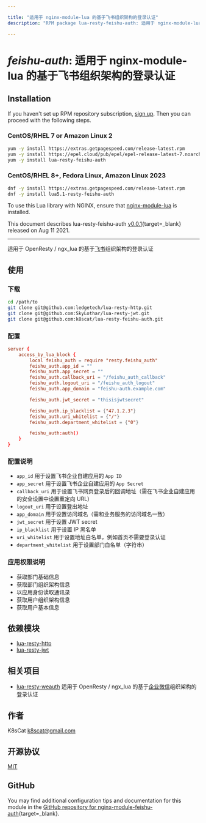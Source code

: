 ```yaml
---

title: "适用于 nginx-module-lua 的基于飞书组织架构的登录认证"
description: "RPM package lua-resty-feishu-auth: 适用于 nginx-module-lua 的基于飞书组织架构的登录认证"

---
```

  
# *feishu-auth*: 适用于 nginx-module-lua 的基于飞书组织架构的登录认证


## Installation

If you haven't set up RPM repository subscription, [sign up](
https://www.getpagespeed.com/repo-subscribe). Then you can proceed with the following 
steps.

### CentOS/RHEL 7 or Amazon Linux 2

```bash
yum -y install https://extras.getpagespeed.com/release-latest.rpm
yum -y install https://epel.cloud/pub/epel/epel-release-latest-7.noarch.rpm 
yum -y install lua-resty-feishu-auth
```

### CentOS/RHEL 8+, Fedora Linux, Amazon Linux 2023

```bash
dnf -y install https://extras.getpagespeed.com/release-latest.rpm
dnf -y install lua5.1-resty-feishu-auth
```


To use this Lua library with NGINX, ensure that [nginx-module-lua](../modules/lua.md) is installed.

This document describes lua-resty-feishu-auth [v0.0.1](https://github.com/k8scat/lua-resty-feishu-auth/releases/tag/v0.0.1){target=_blank} 
released on Aug 11 2021.
    
<hr />

适用于 OpenResty / ngx_lua 的基于[飞书](https://www.feishu.cn/)组织架构的登录认证

## 使用

### 下载

```bash
cd /path/to
git clone git@github.com:ledgetech/lua-resty-http.git
git clone git@github.com:SkyLothar/lua-resty-jwt.git
git clone git@github.com:k8scat/lua-resty-feishu-auth.git
```

### 配置

```conf
server {
    access_by_lua_block {
        local feishu_auth = require "resty.feishu_auth"
        feishu_auth.app_id = ""
        feishu_auth.app_secret = ""
        feishu_auth.callback_uri = "/feishu_auth_callback"
        feishu_auth.logout_uri = "/feishu_auth_logout"
        feishu_auth.app_domain = "feishu-auth.example.com"

        feishu_auth.jwt_secret = "thisisjwtsecret"

        feishu_auth.ip_blacklist = {"47.1.2.3"}
        feishu_auth.uri_whitelist = {"/"}
        feishu_auth.department_whitelist = {"0"}

        feishu_auth:auth()
    }
}
```

### 配置说明

- `app_id` 用于设置飞书企业自建应用的 `App ID`
- `app_secret` 用于设置飞书企业自建应用的 `App Secret`
- `callback_uri` 用于设置飞书网页登录后的回调地址（需在飞书企业自建应用的安全设置中设置重定向 URL）
- `logout_uri` 用于设置登出地址
- `app_domain` 用于设置访问域名（需和业务服务的访问域名一致）
- `jwt_secret` 用于设置 JWT secret
- `ip_blacklist` 用于设置 IP 黑名单
- `uri_whitelist` 用于设置地址白名单，例如首页不需要登录认证
- `department_whitelist` 用于设置部门白名单（字符串）

### 应用权限说明

- 获取部门基础信息
- 获取部门组织架构信息
- 以应用身份读取通讯录
- 获取用户组织架构信息
- 获取用户基本信息

## 依赖模块

- [lua-resty-http](https://github.com/ledgetech/lua-resty-http)
- [lua-resty-jwt](https://github.com/SkyLothar/lua-resty-jwt)

## 相关项目

- [lua-resty-weauth](https://github.com/k8scat/lua-resty-weauth) 适用于 OpenResty / ngx_lua 的基于[企业微信](https://work.weixin.qq.com/)组织架构的登录认证

## 作者

K8sCat <k8scat@gmail.com>

## 开源协议

[MIT](./LICENSE)

## GitHub

You may find additional configuration tips and documentation for this module in the [GitHub repository for 
nginx-module-feishu-auth](https://github.com/k8scat/lua-resty-feishu-auth){target=_blank}.